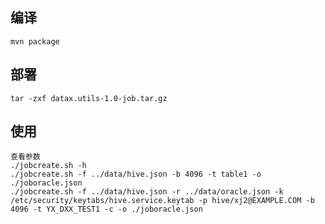 ##
## 编译
    mvn package
## 部署
    tar -zxf datax.utils-1.0-job.tar.gz
## 使用
    查看参数
    ./jobcreate.sh -h
    ./jobcreate.sh -f ../data/hive.json -b 4096 -t table1 -o ./joboracle.json
    ./jobcreate.sh -f ../data/hive.json -r ../data/oracle.json -k /etc/security/keytabs/hive.service.keytab -p hive/xj2@EXAMPLE.COM -b 4096 -t YX_DXX_TEST1 -c -o ./joboracle.json

